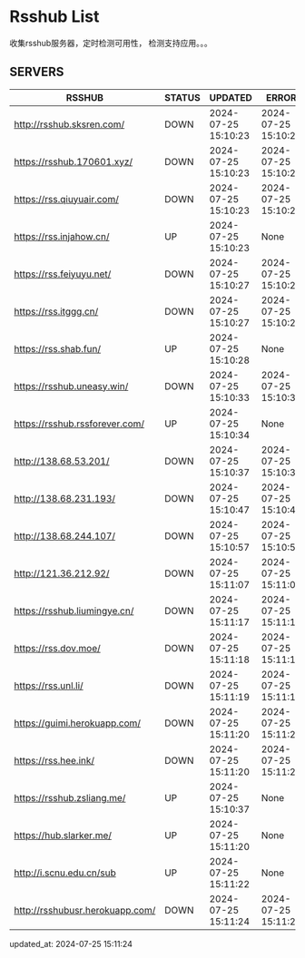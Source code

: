 # Rsshub List

收集rsshub服务器，定时检测可用性， 检测支持应用。。。


## SERVERS

|  RSSHUB   | STATUS  | UPDATED  | ERROR  | TWITTER |  
|  ----  | ----  | ----  | ----  | ---- |  
| http://rsshub.sksren.com/ | DOWN | 2024-07-25 15:10:23 | 2024-07-25 15:10:23 |  
| https://rsshub.170601.xyz/ | DOWN | 2024-07-25 15:10:23 | 2024-07-25 15:10:23 |  
| https://rss.qiuyuair.com/ | DOWN | 2024-07-25 15:10:23 | 2024-07-25 15:10:23 |  
| https://rss.injahow.cn/ | UP | 2024-07-25 15:10:23 | None ||  
| https://rss.feiyuyu.net/ | DOWN | 2024-07-25 15:10:27 | 2024-07-25 15:10:27 |  
| https://rss.itggg.cn/ | DOWN | 2024-07-25 15:10:27 | 2024-07-25 15:10:27 |  
| https://rss.shab.fun/ | UP | 2024-07-25 15:10:28 | None ||  
| https://rsshub.uneasy.win/ | DOWN | 2024-07-25 15:10:33 | 2024-07-25 15:10:33 |  
| https://rsshub.rssforever.com/ | UP | 2024-07-25 15:10:34 | None ||  
| http://138.68.53.201/ | DOWN | 2024-07-25 15:10:37 | 2024-07-25 15:10:37 |  
| http://138.68.231.193/ | DOWN | 2024-07-25 15:10:47 | 2024-07-25 15:10:47 |  
| http://138.68.244.107/ | DOWN | 2024-07-25 15:10:57 | 2024-07-25 15:10:57 |  
| http://121.36.212.92/ | DOWN | 2024-07-25 15:11:07 | 2024-07-25 15:11:07 |  
| https://rsshub.liumingye.cn/ | DOWN | 2024-07-25 15:11:17 | 2024-07-25 15:11:17 |  
| https://rss.dov.moe/ | DOWN | 2024-07-25 15:11:18 | 2024-07-25 15:11:18 |  
| https://rss.unl.li/ | DOWN | 2024-07-25 15:11:19 | 2024-07-25 15:11:19 |  
| https://guimi.herokuapp.com/ | DOWN | 2024-07-25 15:11:20 | 2024-07-25 15:11:20 |  
| https://rss.hee.ink/ | DOWN | 2024-07-25 15:11:20 | 2024-07-25 15:11:20 |  
| https://rsshub.zsliang.me/ | UP | 2024-07-25 15:10:37 | None |OK|  
| https://hub.slarker.me/ | UP | 2024-07-25 15:11:20 | None ||  
| http://i.scnu.edu.cn/sub | UP | 2024-07-25 15:11:22 | None ||  
| http://rsshubusr.herokuapp.com/ | DOWN | 2024-07-25 15:11:24 | 2024-07-25 15:11:24 |  
  

updated_at: 2024-07-25 15:11:24  
